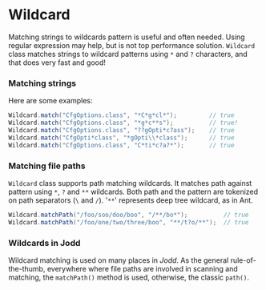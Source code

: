 # Wildcard

Matching strings to wildcards pattern is useful and often needed. Using regular expression may help, but is not top performance solution. `Wildcard` class matches strings to wildcard patterns using `*` and `?` characters, and that does very fast and good!

### Matching strings

Here are some examples:

```java
Wildcard.match("CfgOptions.class", "*C*g*cl*");         // true   
Wildcard.match("CfgOptions.class", "*g*c**s");          // true!   
Wildcard.match("CfgOptions.class", "??gOpti*c?ass");    // true   
Wildcard.match("CfgOpti*class", "*gOpti\\*class");      // true   
Wildcard.match("CfgOptions.class", "C*ti*c?a?*");       // true
```

### Matching file paths

`Wildcard` class supports path matching wildcards. It matches path against pattern using `*`, `?` and `**` wildcards. Both path and the pattern are tokenized on path separators \(`\` and `/`\). \'`**`\' represents deep tree wildcard, as in Ant.

```java
Wildcard.matchPath("/foo/soo/doo/boo", "/**/bo*");          // true
Wildcard.matchPath("/foo/one/two/three/boo", "**/t?o/**");  // true
```

### Wildcards in Jodd

Wildcard matching is used on many places in _Jodd_. As the general rule-of-the-thumb, everywhere where file paths are involved in scanning and matching, the `matchPath()` method is used, otherwise, the classic `path()`.

